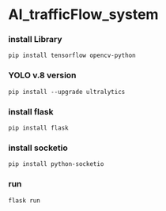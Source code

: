 # AI_trafficFlow_system

### install Library
```pip install tensorflow opencv-python```

### YOLO v.8 version
```pip install --upgrade ultralytics ```

### install flask
``` pip install flask ```

### install socketio
``` pip install python-socketio ```

### run
``` flask run ```
